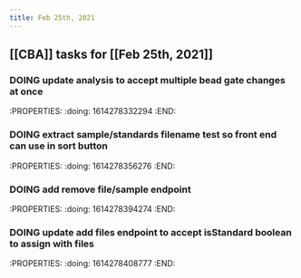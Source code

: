 ```yaml
---
title: Feb 25th, 2021
---
```


## [[CBA]] tasks for [[Feb 25th, 2021]]
### DOING update analysis to accept multiple bead gate changes at once
:PROPERTIES:
:doing: 1614278332294
:END:
### DOING extract sample/standards filename test so front end can use in sort button
:PROPERTIES:
:doing: 1614278356276
:END:
### DOING add remove file/sample endpoint
:PROPERTIES:
:doing: 1614278394274
:END:
### DOING update add files endpoint to accept isStandard boolean to assign with files
:PROPERTIES:
:doing: 1614278408777
:END:
###
